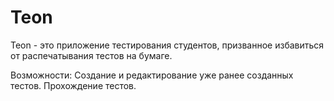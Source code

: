 # Teon
Teon - это приложение тестирования студентов, призванное избавиться от распечатывания тестов на бумаге.

Возможности:
Создание и редактирование уже ранее созданных тестов.
Прохождение тестов.